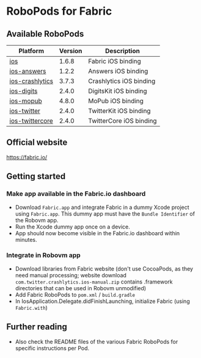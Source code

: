 # RoboPods for Fabric

## Available RoboPods

| Platform                                  | Version | Description                  |
|-------------------------------------------|---------|------------------------------|
| [ios](ios/)                               | 1.6.8   | Fabric iOS binding           |
| [ios-answers](ios-answers/)               | 1.2.2   | Answers iOS binding          |
| [ios-crashlytics](ios-crashlytics/)       | 3.7.3   | Crashlytics iOS binding      |
| [ios-digits](ios-digits/)                 | 2.4.0   | DigitsKit iOS binding        |
| [ios-mopub](ios-mopub/)                   | 4.8.0   | MoPub iOS binding            |
| [ios-twitter](ios-twitter/)               | 2.4.0   | TwitterKit iOS binding       |
| [ios-twittercore](ios-twittercore/)       | 2.4.0   | TwitterCore iOS binding      |

## Official website

https://fabric.io/

## Getting started

### Make app available in the Fabric.io dashboard

* Download `Fabric.app` and integrate Fabric in a dummy Xcode project using `Fabric.app`.  This dummy app must have the  `Bundle Identifier` of the Robovm app.
* Run the Xcode dummy app once on a device.
* App should now become visible in the Fabric.io dashboard within minutes.

### Integrate in Robovm app

* Download libraries from Fabric website (don't use CocoaPods, as they need manual processing; website download `com.twitter.crashlytics.ios-manual.zip` contains .framework directories that can be used in Robovm unmodified)
* Add Fabric RoboPods to `pom.xml` / `build.gradle`
* In IosApplication.Delegate.didFinishLaunching, initialize Fabric (using `Fabric.with`)

## Further reading

* Also check the README files of the various Fabric RoboPods for specific instructions per Pod.
 